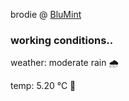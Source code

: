 brodie @ [BluMint](https://www.linkedin.com/company/blumint-io/)

<!--weather_start-->
### working conditions..

weather: moderate rain 🌧️

temp: 5.20 °C 🧥

<!--weather_end-->
